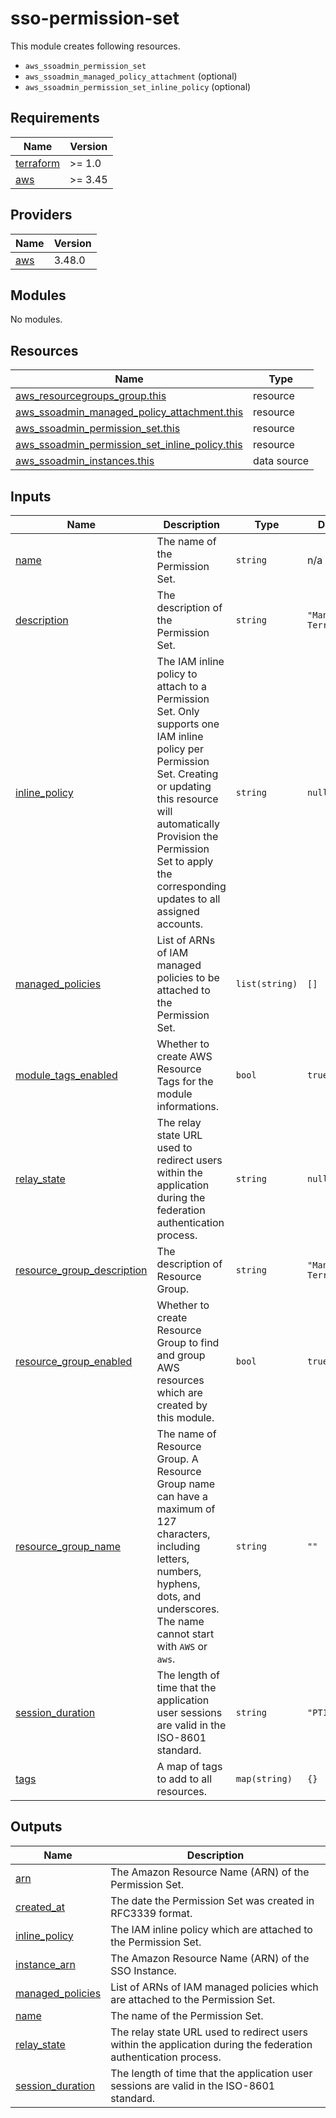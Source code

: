 # sso-permission-set

This module creates following resources.

- `aws_ssoadmin_permission_set`
- `aws_ssoadmin_managed_policy_attachment` (optional)
- `aws_ssoadmin_permission_set_inline_policy` (optional)

<!-- BEGINNING OF PRE-COMMIT-TERRAFORM DOCS HOOK -->
## Requirements

| Name | Version |
|------|---------|
| <a name="requirement_terraform"></a> [terraform](#requirement\_terraform) | >= 1.0 |
| <a name="requirement_aws"></a> [aws](#requirement\_aws) | >= 3.45 |

## Providers

| Name | Version |
|------|---------|
| <a name="provider_aws"></a> [aws](#provider\_aws) | 3.48.0 |

## Modules

No modules.

## Resources

| Name | Type |
|------|------|
| [aws_resourcegroups_group.this](https://registry.terraform.io/providers/hashicorp/aws/latest/docs/resources/resourcegroups_group) | resource |
| [aws_ssoadmin_managed_policy_attachment.this](https://registry.terraform.io/providers/hashicorp/aws/latest/docs/resources/ssoadmin_managed_policy_attachment) | resource |
| [aws_ssoadmin_permission_set.this](https://registry.terraform.io/providers/hashicorp/aws/latest/docs/resources/ssoadmin_permission_set) | resource |
| [aws_ssoadmin_permission_set_inline_policy.this](https://registry.terraform.io/providers/hashicorp/aws/latest/docs/resources/ssoadmin_permission_set_inline_policy) | resource |
| [aws_ssoadmin_instances.this](https://registry.terraform.io/providers/hashicorp/aws/latest/docs/data-sources/ssoadmin_instances) | data source |

## Inputs

| Name | Description | Type | Default | Required |
|------|-------------|------|---------|:--------:|
| <a name="input_name"></a> [name](#input\_name) | The name of the Permission Set. | `string` | n/a | yes |
| <a name="input_description"></a> [description](#input\_description) | The description of the Permission Set. | `string` | `"Managed by Terraform."` | no |
| <a name="input_inline_policy"></a> [inline\_policy](#input\_inline\_policy) | The IAM inline policy to attach to a Permission Set. Only supports one IAM inline policy per Permission Set. Creating or updating this resource will automatically Provision the Permission Set to apply the corresponding updates to all assigned accounts. | `string` | `null` | no |
| <a name="input_managed_policies"></a> [managed\_policies](#input\_managed\_policies) | List of ARNs of IAM managed policies to be attached to the Permission Set. | `list(string)` | `[]` | no |
| <a name="input_module_tags_enabled"></a> [module\_tags\_enabled](#input\_module\_tags\_enabled) | Whether to create AWS Resource Tags for the module informations. | `bool` | `true` | no |
| <a name="input_relay_state"></a> [relay\_state](#input\_relay\_state) | The relay state URL used to redirect users within the application during the federation authentication process. | `string` | `null` | no |
| <a name="input_resource_group_description"></a> [resource\_group\_description](#input\_resource\_group\_description) | The description of Resource Group. | `string` | `"Managed by Terraform."` | no |
| <a name="input_resource_group_enabled"></a> [resource\_group\_enabled](#input\_resource\_group\_enabled) | Whether to create Resource Group to find and group AWS resources which are created by this module. | `bool` | `true` | no |
| <a name="input_resource_group_name"></a> [resource\_group\_name](#input\_resource\_group\_name) | The name of Resource Group. A Resource Group name can have a maximum of 127 characters, including letters, numbers, hyphens, dots, and underscores. The name cannot start with `AWS` or `aws`. | `string` | `""` | no |
| <a name="input_session_duration"></a> [session\_duration](#input\_session\_duration) | The length of time that the application user sessions are valid in the ISO-8601 standard. | `string` | `"PT1H"` | no |
| <a name="input_tags"></a> [tags](#input\_tags) | A map of tags to add to all resources. | `map(string)` | `{}` | no |

## Outputs

| Name | Description |
|------|-------------|
| <a name="output_arn"></a> [arn](#output\_arn) | The Amazon Resource Name (ARN) of the Permission Set. |
| <a name="output_created_at"></a> [created\_at](#output\_created\_at) | The date the Permission Set was created in RFC3339 format. |
| <a name="output_inline_policy"></a> [inline\_policy](#output\_inline\_policy) | The IAM inline policy which are attached to the Permission Set. |
| <a name="output_instance_arn"></a> [instance\_arn](#output\_instance\_arn) | The Amazon Resource Name (ARN) of the SSO Instance. |
| <a name="output_managed_policies"></a> [managed\_policies](#output\_managed\_policies) | List of ARNs of IAM managed policies which are attached to the Permission Set. |
| <a name="output_name"></a> [name](#output\_name) | The name of the Permission Set. |
| <a name="output_relay_state"></a> [relay\_state](#output\_relay\_state) | The relay state URL used to redirect users within the application during the federation authentication process. |
| <a name="output_session_duration"></a> [session\_duration](#output\_session\_duration) | The length of time that the application user sessions are valid in the ISO-8601 standard. |
<!-- END OF PRE-COMMIT-TERRAFORM DOCS HOOK -->
